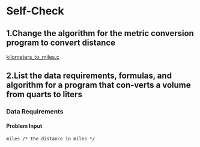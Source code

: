 # Self-Check

## 1.Change the algorithm for the metric conversion program to convert distance

[kilometers_to_miles.c](kilometers_to_miles.c)

## 2.List the data requirements, formulas, and algorithm for a program that con-verts a volume from quarts to liters

### Data Requirements

#### Problem Input

`miles /* the distance in miles */`
